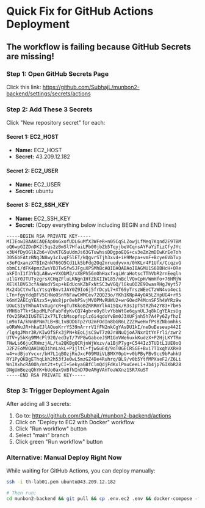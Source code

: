 # Quick Fix for GitHub Actions Deployment

## The workflow is failing because GitHub Secrets are missing!

### Step 1: Open GitHub Secrets Page
Click this link: https://github.com/SubhajL/munbon2-backend/settings/secrets/actions

### Step 2: Add These 3 Secrets

Click "New repository secret" for each:

#### Secret 1: EC2_HOST
- **Name:** EC2_HOST
- **Secret:** 43.209.12.182

#### Secret 2: EC2_USER
- **Name:** EC2_USER
- **Secret:** ubuntu

#### Secret 3: EC2_SSH_KEY
- **Name:** EC2_SSH_KEY
- **Secret:** (Copy everything below including BEGIN and END lines)
```
-----BEGIN RSA PRIVATE KEY-----
MIIEowIBAAKCAQEAp0oGxofUDL6uMfX3WFeR+n05CqSLZowjLfMeq7Kqnd2E9TBM
oQ6wpGIZDnDK2l5qs2zBmSl7HfaiLPb00jbZb5TqyjbeVCqnsAYFaYiTizCfyJYc
x3U4fDyOGlkZb6+VOvKTG5uUdmJs63GTuwhssDDgpoEQG+cv3eZm2mDIwKrEe7oh
30S6bFAtzBNgJN8wy1cIvqF5lET/kQgvrSTjh3xv4+iH9Mepa+vmF+Bcye6VbTvp
x3oFQxanzXTBIn2nN766O5Cd1LkSbFdg2Oq2nruqdyvxn/0YKLr4F1Ufx/CcqzvG
obmCi/dFK4pmzZwsYDJTwSfw5JFguXPSMhBcAQIDAQABAoIBAGMU1S6BBHcH+ORe
akFInI1f3YkQLABwv+VXObM3/xXBPh56nOhHaxfxgiWraHotscTThVbR2rnEegln
u1lGY0JTUTyzgrsXCHqZFluLKNgn1HtZbXI1W185/nBclVQxCpH/WmHfo+76HMjW
XElKlBVG3cfAaWodY5xp+kEdUcnKZbFxNtSC3wVGQ/lGkuOD2E9DwasRHgJWyt57
Mx24bCtYwfLcYtsqYBnvtJAY0Z9Io6j5frDcyL7+XT69yTrszWEeCTzWN4vo4ec1
LTn+fgyYdqDFV5CHNoOSnY6FawCWMCev72QQ23o/YKh1KNpA4yOA5LZHpUG4+rR5
k6mY2AECgYEAzx5+yWx8jpr0ehPSvjMVOPMvRUWU2+wrGOedP4McnSF5h4WYRz9w
UOuCSIyTWhuAtvXugrcR+gTuTKkoBZRRRmYlk41SQx/R3sIpTStR2h42Y83+7bH5
YMH6b7Tk+SkpdMLPoFabFdyKvCQ74gbreOy8lvYbbWtGe6qynULJq8kCgYEAzsUg
fOv25RA3IUGTEl2x77LTcbMsopfsplz6i4qdoYvBm0J3XUFjnh5h7A4Py6ZyfhzI
Lm9oTA/kNnBPNm7LB+BL1vBODGTp2rU2mFOdIn8bGR6LZ2ZRweHxfPsBZNbomhks
eORWWuJR+hkaEJlAOuoKrrYS39nArrrV1fFN2nkCgYAsDU1kI/neDuEeseap442I
/lg4gJMnr3R/KIwOfSFx3jPN+kEoLjsCSwT7z0Jr8NuQjoA7NxrQtYnFrli/zwr2
UTV+y5kKg9MMcPl920/ed3yT/7VP8wGabceJSM1GnVWe6uxkKudzX+P2HjLKYTRm
FNwLs66juCRWmzjAL/ta2QKBgQCRjnWjWxzv/a1BjP7yg+C544Iz3TUDtL1UE8oQ
J2F2EoMVQAH1NQ3ihnLakL+P1jltC+fjwGuEd/9oT0GECRSGE+Bvi7T1xqhVXRH0
w4+vdBjoYvcxr/bH7L1qBOzjRuJxcF09MUiVLBMXY0pU+v0bPByPBv9cc9bPahkU
RY1PyQKBgEThqLkh2h53fJe0wL5mzGZ4De4Ruhrq/BL9/v0b5YtfMPXaeF2/Z6Li
WnIXxhcRA0Oh/mt2t+tyCI+5ekyaGBfClmQdjFdKxlPmuCeeL1+Jb4jp7GIXbR28
DNgUmBezqQhYK+bUo0ax9xBfNInD7DeAMgVAnToaWXnz1SR7XuST
-----END RSA PRIVATE KEY-----
```

### Step 3: Trigger Deployment Again

After adding all 3 secrets:

1. Go to: https://github.com/SubhajL/munbon2-backend/actions
2. Click on "Deploy to EC2 with Docker" workflow
3. Click "Run workflow" button
4. Select "main" branch
5. Click green "Run workflow" button

### Alternative: Manual Deploy Right Now

While waiting for GitHub Actions, you can deploy manually:

```bash
ssh -i th-lab01.pem ubuntu@43.209.12.182

# Then run:
cd munbon2-backend && git pull && cp .env.ec2 .env && docker-compose -f docker-compose.ec2-consolidated.yml up -d --build
```